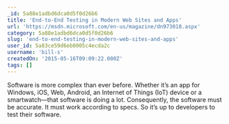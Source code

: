 ```yaml
---
_id: 5a88e1adbd6dca0d5f0d26b6
title: 'End-to-End Testing in Modern Web Sites and Apps'
url: 'https://msdn.microsoft.com/en-us/magazine/dn973018.aspx'
category: 5a88e1adbd6dca0d5f0d26b6
slug: 'end-to-end-testing-in-modern-web-sites-and-apps'
user_id: 5a83ce59d6eb0005c4ecda2c
username: 'bill-s'
createdOn: '2015-05-16T09:09:22.000Z'
tags: []
---
```


Software is more complex than ever before. Whether it’s an app for Windows, iOS, Web, Android, an Internet of Things (IoT) device or a smartwatch—that software is doing a lot. Consequently, the software must be accurate. It must work according to specs. So it’s up to developers to test their software.
